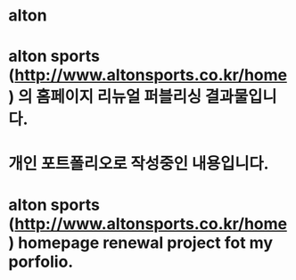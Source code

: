 # alton
# alton sports (http://www.altonsports.co.kr/home) 의 홈페이지 리뉴얼 퍼블리싱 결과물입니다.
# 개인 포트폴리오로 작성중인 내용입니다.
# alton sports (http://www.altonsports.co.kr/home) homepage renewal project fot my porfolio.
